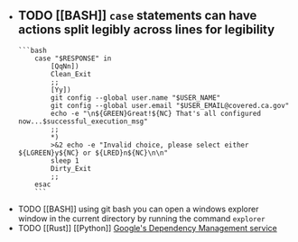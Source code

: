 - TODO [[BASH]] `case` statements can have actions split legibly across lines for legibility
	-
	  ```bash
	  	  case "$RESPONSE" in
	  	      [QqNn]) 
	  	      Clean_Exit
	  	      ;;
	  	      [Yy])
	  	      git config --global user.name "$USER_NAME"
	  	      git config --global user.email "$USER_EMAIL@covered.ca.gov"
	  	      echo -e "\n${GREEN}Great!${NC} That's all configured now...$successful_execution_msg"
	  	      ;;
	  	      *)
	  	      >&2 echo -e "Invalid choice, please select either ${LGREEN}y${NC} or ${LRED}n${NC}\n\n"
	  	      sleep 1
	  	      Dirty_Exit
	  	      ;;
	  	  esac
	  	  ```
- TODO [[BASH]] using git bash you can open a windows explorer window in the current directory by running the command `explorer`
- TODO [[Rust]] [[Python]] [Google's Dependency Management service](https://deps.dev/)